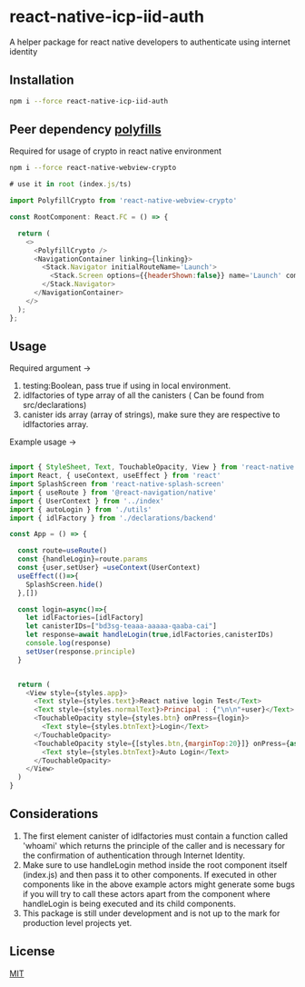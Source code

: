 # react-native-icp-iid-auth

A helper package for react native developers to authenticate using internet identity

## Installation

```bash
npm i --force react-native-icp-iid-auth
```

## Peer dependency [polyfills](https://www.npmjs.com/search?q=react-native-webview-crypto)

Required for usage of crypto in react native environment

```bash
npm i --force react-native-webview-crypto
```

```javascript
# use it in root (index.js/ts)

import PolyfillCrypto from 'react-native-webview-crypto'

const RootComponent: React.FC = () => {

  return (
    <>
      <PolyfillCrypto />
      <NavigationContainer linking={linking}>
        <Stack.Navigator initialRouteName='Launch'>
          <Stack.Screen options={{headerShown:false}} name='Launch' component={App} initialParams={{handleLogin}}/>
        </Stack.Navigator>
      </NavigationContainer>
    </>
  );
};

```

## Usage

Required argument -> 

1. testing:Boolean, pass true if using in local environment.
2. idlfactories of type array of all the canisters ( Can be found from src/declarations)
3. canister ids array (array of strings), make sure they are respective to idlfactories array.

Example usage  ->

```javascript
 
import { StyleSheet, Text, TouchableOpacity, View } from 'react-native'
import React, { useContext, useEffect } from 'react'
import SplashScreen from 'react-native-splash-screen'
import { useRoute } from '@react-navigation/native'
import { UserContext } from '../index'
import { autoLogin } from './utils'
import { idlFactory } from './declarations/backend'

const App = () => {

  const route=useRoute()
  const {handleLogin}=route.params
  const {user,setUser} =useContext(UserContext)
  useEffect(()=>{
    SplashScreen.hide()
  },[])

  const login=async()=>{
    let idlFactories=[idlFactory]
    let canisterIDs=["bd3sg-teaaa-aaaaa-qaaba-cai"]
    let response=await handleLogin(true,idlFactories,canisterIDs)
    console.log(response)
    setUser(response.principle)
  }


  return (
    <View style={styles.app}>
      <Text style={styles.text}>React native login Test</Text>
      <Text style={styles.normalText}>Principal : {"\n\n"+user}</Text>
      <TouchableOpacity style={styles.btn} onPress={login}>
        <Text style={styles.btnText}>Login</Text>
      </TouchableOpacity>
      <TouchableOpacity style={[styles.btn,{marginTop:20}]} onPress={async()=>{autoLogin(setUser)}}>
        <Text style={styles.btnText}>Auto Login</Text>
      </TouchableOpacity>
    </View>
  )
}

```

## Considerations

1. The first element canister of idlfactories must contain a function called 'whoami' which returns the principle of the caller and is necessary for the confirmation of authentication through Internet Identity.
2. Make sure to use handleLogin method inside the root component itself (index.js) and then pass it to other components. If executed in other components like in the above example actors might generate some bugs if you will try to call these actors apart from the component where handleLogin is being executed and its child components.
3. This package is still under development and is not up to the mark for production level projects yet.


## License

[MIT](https://choosealicense.com/licenses/mit/)